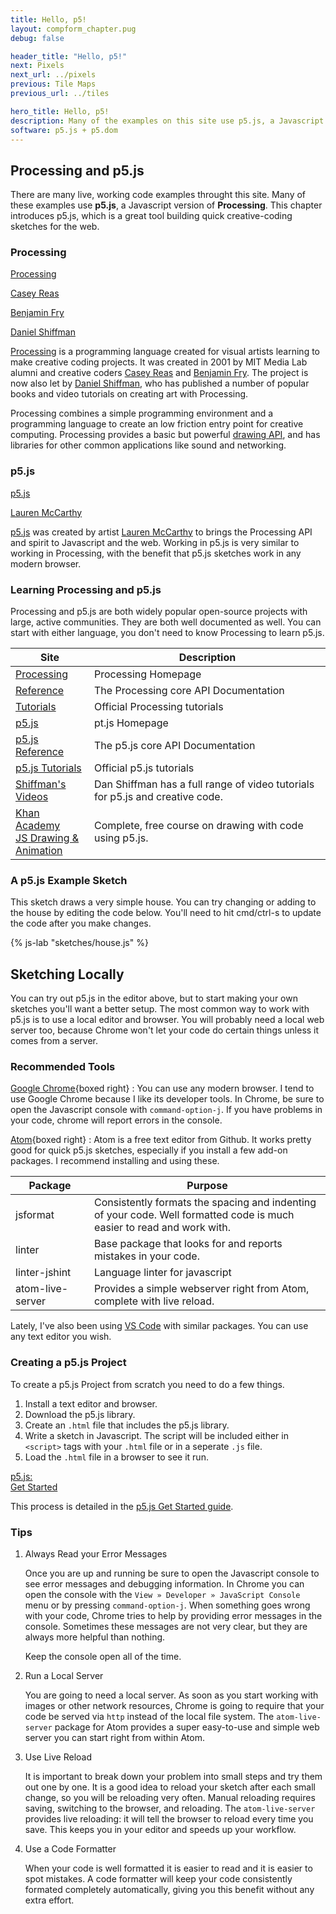 ```yaml
---
title: Hello, p5!
layout: compform_chapter.pug
debug: false

header_title: "Hello, p5!"
next: Pixels
next_url: ../pixels
previous: Tile Maps
previous_url: ../tiles

hero_title: Hello, p5!
description: Many of the examples on this site use p5.js, a Javascript creative coding based on Processing.
software: p5.js + p5.dom
---
```



<script src="https://cdn.jsdelivr.net/npm/p5@1.3.1/lib/p5.min.js"></script>
<script src="../mess/flakes_mess.js"></script>

## Processing and p5.js

There are many live, working code examples throught this site. Many of these examples use **p5.js**, a Javascript version of **Processing**. This chapter introduces p5.js, which is a great tool building quick creative-coding sketches for the web.

### Processing

<div class="links-sidebar">

[Processing](https://processing.org/)

[Casey Reas](http://reas.com/)

[Benjamin Fry](http://benfry.com/)

[Daniel Shiffman](http://shiffman.net/)

</div>



[Processing](https://processing.org/) is a programming language created for visual artists learning to make creative coding projects. It was created in 2001 by MIT Media Lab alumni and creative coders [Casey Reas](http://reas.com/) and [Benjamin Fry](http://benfry.com/). The project is now also let by [Daniel Shiffman](http://shiffman.net/), who has published a number of popular books and video tutorials on creating art with Processing.

Processing combines a simple programming environment and a programming language to create an low friction entry point for creative computing. Processing provides a basic but powerful [drawing API](https://processing.org/reference/), and has libraries for other common applications like sound and networking.


### p5.js

<div class="links-sidebar">

[p5.js](https://p5js.org/)

[Lauren McCarthy](http://lauren-mccarthy.com/)

</div>


[p5.js](https://p5js.org/) was created by artist [Lauren McCarthy](http://lauren-mccarthy.com/) to brings the Processing API and spirit to Javascript and the web. Working in p5.js is very similar to working in Processing, with the benefit that p5.js sketches work in any modern browser.


### Learning Processing and p5.js

Processing and p5.js are both widely popular open-source projects with large, active communities. They are both well documented as well. You can start with either language, you don't need to know Processing to learn p5.js.

Site  | Description
---   | ---
[Processing](https://processing.org/) | Processing Homepage
[Reference](https://processing.org/reference/) | The Processing core API Documentation
[Tutorials](https://processing.org/tutorials/) | Official Processing tutorials
[p5.js](https://p5js.org/) | pt.js Homepage
[p5.js Reference](https://p5js.org/reference/) | The p5.js core API Documentation
[p5.js Tutorials](https://p5js.org/learn/) | Official p5.js tutorials 
[Shiffman's Videos](http://shiffman.net/videos/) | Dan Shiffman has a full range of video tutorials for p5.js and creative code.
[Khan Academy<br/> JS Drawing & Animation](https://www.khanacademy.org/computing/computer-programming/programming) | Complete, free course on drawing with code using p5.js.


### A p5.js Example Sketch

This sketch draws a very simple house. You can try changing or adding to the house by editing the code below. You'll need to hit cmd/ctrl-s to update the code after you make changes.

{% js-lab "sketches/house.js" %}

## Sketching Locally

You can try out p5.js in the editor above, but to start making your own sketches you'll want a better setup. The most common way to work with p5.js is to use a local editor and browser. You will probably need a local web server too, because Chrome won't let your code do certain things unless it comes from a server. 


### Recommended Tools

[Google Chrome](https://www.google.com/chrome/browser/desktop/){boxed right}
: You can use any modern browser. I tend to use Google Chrome because I like its developer tools. In Chrome, be sure to open the Javascript console with `command-option-j`. If you have problems in your code, chrome will report errors in the console.

[Atom](https://atom.io/){boxed right}
: Atom is a free text editor from Github. It works pretty good for quick p5.js sketches, especially if you install a few add-on packages. I recommend installing and using these.

Package       | Purpose
---           | ---
jsformat      | Consistently formats the spacing and indenting of your code. Well formatted code is much easier to read and work with.
linter        | Base package that looks for and reports mistakes in your code.
linter-jshint | Language linter for javascript
atom-live-server | Provides a simple webserver right from Atom, complete with live reload.

Lately, I've also been using [VS Code](https://code.visualstudio.com/) with similar packages. You can use any text editor you wish.

### Creating a p5.js Project

To create a p5.js Project from scratch you need to do a few things.

1. Install a text editor and browser.
2. Download the p5.js library.
3. Create an `.html` file that includes the p5.js library.
4. Write a sketch in Javascript. The script will be included either in `<script>` tags with your `.html` file or in a seperate `.js` file.
5. Load the `.html` file in a browser to see it run.

<div class="links-sidebar">

[p5.js:<br/> Get Started](https://p5js.org/get-started/)

</div>

This process is detailed in the [p5.js Get Started guide](https://p5js.org/get-started/). 


### Tips

1. Always Read your Error Messages
   
    Once you are up and running be sure to open the Javascript console to see error messages and debugging information. In Chrome you can open the console with the `View » Developer » JavaScript Console` menu or by pressing `command-option-j`. When something goes wrong with your code, Chrome tries to help by providing error messages in the console. Sometimes these messages are not very clear, but they are always more helpful than nothing.
   
   Keep the console open all of the time. 

2. Run a Local Server 

    You are going to need a local server. As soon as you start working with images or other network resources, Chrome is going to require that your code be served via `http` instead of the local file system. The `atom-live-server` package for Atom provides a super easy-to-use and simple web server you can start right from within Atom.

3. Use Live Reload

    It is important to break down your problem into small steps and try them out one by one. It is a good idea to reload your sketch after each small change, so you will be reloading very often. Manual reloading requires saving, switching to the browser, and reloading. The `atom-live-server` provides live reloading: it will tell the browser to reload every time you save. This keeps you in your editor and speeds up your workflow.

4. Use a Code Formatter

    When your code is well formatted it is easier to read and it is easier to spot mistakes. A code formatter will keep your code consistently formated completely automatically, giving you this benefit without any extra effort. 

<!-- 
### The Comp Form p5.js Template Project


## Getting Started Sketching in p5

For the first few weeks, we'll be using p5 for our sketches. Rather than create a separate project repo for each sketch, keep your sketches organized in one repo. I've created a template project for your sketches.

We'll run through these steps to get up and running with the template together in class.

- Starting a New Project
  - Create a Github Account / Log Into Github
  - Create a Repo on Github
  - Clone the Repo to Your Computer, With Github for Mac
  - Add/Modify A `README.md` File
  - Commit the Files
  - Push Your Commits
  - Check `github.com` to confirm your `README.md` synced.


- Use the Class p5 Sketches Template
  - Download —**Don't Fork**— the Template
  - Add the Files to Your Project
  - Verify the Starter Sketches Work
  - Commit and Push

- Duplicate a template sketch

- Start Sketching!




### Some Basic Examples

[[ 2 or 3 very basic examples that show the drawing api, maybe one of them is a little more complicated, procedrual coolness ]]

[[ challenges? ]]



## What Git and Github Are

- [Github Desktop for Mac](https://desktop.github.com/)

[Git](http://git-scm.com/) is a version control system. As you work on a project it will grow and change. Git keeps track of the changes you make to the files in your project, keeping a valuable history. With version control, you can review changes to a file over time and you can revert a single file or entire project to an earlier version if (when) something goes wrong. Git also provides powerful tools for sharing your work with others and merging the work of teammates.

[Github](http://www.github.com) is a service that hosts software projects that use Git. Github builds on Git, adding features for collaborative coding such as bug tracking and code reviews. Github hosts a huge array of open-source and private projects and libraries.

Normally, you use the Git software through its command line interface. If you are not comfortable using the command line, you won't be comfortable using Git in this way. [Github Desktop](https://desktop.github.com/) is a simple graphical user interface for Git, with added integration with Github. Github desktop isn't as powerful as the command line interface, but it can cover the basic workflows we'll use in class.


### Getting Started with Git and Github
[[ just a little info?]]
 -->




<style>
td:first-child { width : 25% }
</style>